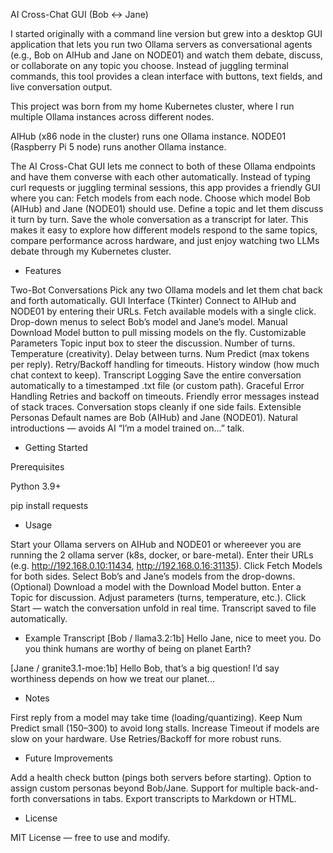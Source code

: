 AI Cross-Chat GUI (Bob ↔ Jane)

I started originally with a command line version but grew into a desktop GUI application that lets you run two Ollama servers as conversational agents (e.g., Bob on AIHub and Jane on NODE01) and watch them debate, discuss, or collaborate on any topic you choose.
Instead of juggling terminal commands, this tool provides a clean interface with buttons, text fields, and live conversation output.

This project was born from my home Kubernetes cluster, where I run multiple Ollama instances across different nodes.

AIHub (x86 node in the cluster) runs one Ollama instance.
NODE01 (Raspberry Pi 5 node) runs another Ollama instance.

The AI Cross-Chat GUI lets me connect to both of these Ollama endpoints and have them converse with each other automatically. Instead of typing curl requests or juggling terminal sessions, this app provides a friendly GUI where you can:
Fetch models from each node.
Choose which model Bob (AIHub) and Jane (NODE01) should use.
Define a topic and let them discuss it turn by turn.
Save the whole conversation as a transcript for later.
This makes it easy to explore how different models respond to the same topics, compare performance across hardware, and just enjoy watching two LLMs debate through my Kubernetes cluster.

- Features

Two-Bot Conversations
Pick any two Ollama models and let them chat back and forth automatically.
GUI Interface (Tkinter)
Connect to AIHub and NODE01 by entering their URLs.
Fetch available models with a single click.
Drop-down menus to select Bob’s model and Jane’s model.
Manual Download Model button to pull missing models on the fly.
Customizable Parameters
Topic input box to steer the discussion.
Number of turns.
Temperature (creativity).
Delay between turns.
Num Predict (max tokens per reply).
Retry/Backoff handling for timeouts.
History window (how much chat context to keep).
Transcript Logging
Save the entire conversation automatically to a timestamped .txt file (or custom path).
Graceful Error Handling
Retries and backoff on timeouts.
Friendly error messages instead of stack traces.
Conversation stops cleanly if one side fails.
Extensible Personas
Default names are Bob (AIHub) and Jane (NODE01).
Natural introductions — avoids AI “I’m a model trained on…” talk.

- Getting Started

Prerequisites

Python 3.9+

pip install requests


- Usage

Start your Ollama servers on AIHub and NODE01 or whereever you are running the 2 ollama server (k8s, docker, or bare-metal).
Enter their URLs (e.g. http://192.168.0.10:11434, http://192.168.0.16:31135).
Click Fetch Models for both sides.
Select Bob’s and Jane’s models from the drop-downs.
(Optional) Download a model with the Download Model button.
Enter a Topic for discussion.
Adjust parameters (turns, temperature, etc.).
Click Start — watch the conversation unfold in real time.
Transcript saved to file automatically.

- Example Transcript
[Bob / llama3.2:1b]
Hello Jane, nice to meet you. Do you think humans are worthy of being on planet Earth?

[Jane / granite3.1-moe:1b]
Hello Bob, that’s a big question! I’d say worthiness depends on how we treat our planet...

- Notes

First reply from a model may take time (loading/quantizing).
Keep Num Predict small (150–300) to avoid long stalls.
Increase Timeout if models are slow on your hardware.
Use Retries/Backoff for more robust runs.

- Future Improvements

Add a health check button (pings both servers before starting).
Option to assign custom personas beyond Bob/Jane.
Support for multiple back-and-forth conversations in tabs.
Export transcripts to Markdown or HTML.

- License

MIT License — free to use and modify.
